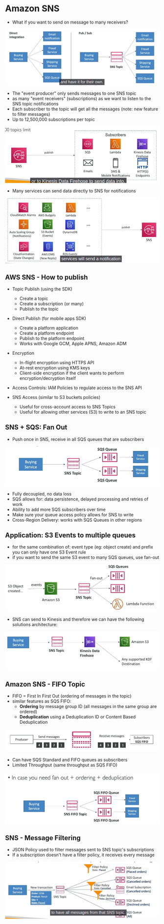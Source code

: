 # Amazon SNS

- What if you want to send on message to many receivers?

![Pub Sub Pattern](image-18.png)

- The "event producer" only sends messages to one SNS topic
- as many "event receivers" (subscriptions) as we want to listen to the SNS topic notifications
- Each subscriber to the topic will get all the messages (note: new feature to filter messages)
- Up to 12,500,000 subscriptions per topic

![SNS Integrations](image-19.png)

- Many services can send data directly to SNS for notifications

![Sending data to SNS](image-20.png)

## AWS SNS - How to publish

- Topic Publish (using the SDK)

  - Create a topic
  - Create a subscription (or many)
  - Publish to the topic

- Direct Publish (for mobile apps SDK)

  - Create a platform application
  - Create a platform endpoint
  - Publish to the platform endpoint
  - Works with Google GCM, Apple APNS, Amazon ADM

- Encryption

  - In-flight encryption using HTTPS API
  - At-rest encryption using KMS keys
  - Client-side encryption if the client wants to perform encryption/decryption itself

- Access Controls: IAM Policies to regulate access to the SNS API
- SNS Access (similar to S3 buckets policies)
  - Useful for cross-account access to SNS Topics
  - Useful for allowing other services (S3) to write to an SNS topic

## SNS + SQS: Fan Out

- Push once in SNS, receive in all SQS queues that are subscribers

![Fan Out Pattern](image-21.png)

- Fully decoupled, no data loss
- SQS allows for: data persistence, delayed processing and retries of work
- Ability to add more SQS subscribers over time
- Make sure your queue access policy allows for SNS to write
- Cross-Region Delivery: works with SQS Queues in other regions

## Application: S3 Events to multiple queues

- for the same combination of: event type (eg: object create) and prefix you can only have one S3 Event rule
- if you want to send the same S3 event to many SQS queues, use fan-out

![S3 Object Created](image-22.png)

- SNS can send to Kinesis and therefore we can have the following solutions architecture:

![SNS to Amazon S3 through Kinesis Data Firehose](image-23.png)

## Amazon SNS - FIFO Topic

- FIFO = First In First Out (ordering of messages in the topic)
- similar features as SQS FIFO:
  - **Ordering** by message group ID (all messages in the same group are ordered)
  - **Deduplication** using a Deduplication ID or Content Based Deduplication

![AWS SNS FIFO](image-24.png)

- Can have SQS Standard and FIFO queues as subscribers
- Limited Throughput (same throughput as SQS FIFO)

![SNS FIFO + SQS FIFO: Fan Out](image-25.png)

## SNS - Message Filtering

- JSON Policy used to filter messages sent to SNS topic's subscriptions
- If a subscription doesn't have a filter policy, it receives every message

![SNS - Message Filtering](image-26.png)
